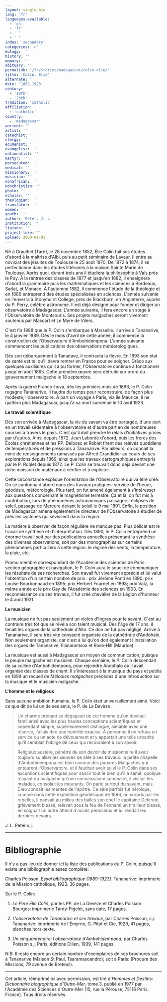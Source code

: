 ```yaml
---
layout: single-bio
lang: 'fr'
languages-available:
  - 'en'
  - 'fr'
  - ' '
  - ' '
index: 'secondary'
categories: 'c'
eulogy: ''
history: ''
memory: ''
obituary: ''
permalink: '/fr/stories/madagascar/colin-elie/'
title: 'Colin, Élie'
alternate: ''
date: '1852-1923'
century:
  - '19th'
  - '20th'
tradition: 'catholic'
affiliation:
  - 'catholic'
country:
  - 'madagascar'
ancient: ''
artist: ''
catechist: ''
clergy: ''
ecumenist: ''
evangelist: ''
nationalist: ''
martyr: ''
persecuted: ''
medical: ''
missionary: ''
musician: ''
nonafrican: ''
nonchristian: ''
photo: ''
scholar: ''
theologian: ''
translator: ''
women: ''
youth: ''
author: 'Peter, J. L.'
institution: ''
liaison: ''
project-luke: ''
upload: 2000-01-01
---
```



Né à Graulhet (Tarn), le 28 novembre 1852, Élie Colin fait ses études d'abord à la maîtrise d'Albi, puis au petit séminaire de Lavaur. Il entre au noviciat des jésuites de Toulouse le 25 août 1870. De 1872 à 1874, il se perfectionne dans les études littéraires à la maison Sainte Marie de Toulouse. Après quoi, durant trois ans il étudiera la philosophie à Vals près le Puy. À la rentrée des classes de 1877 et jusqu'en 1882, il enseignera d'abord la grammaire puis les mathématiques et les sciences à Bordeaux, Sarlat, et Monaco. À l'automne 1882, il commence l'étude de la théologie et en 1886 entreprend des études spécialisées en sciences. L'année suivante on l'enverra à Stonyhurst College, près de Blackburn, en Angleterre, auprès du P. Perry, célèbre astronome. Il est déjà désigné pour fonder et diriger un observatoire à Madagascar. L'année suivante, il fera encore un stage à l'Observatoire de Montsouris. Ses projets malgaches seront vivement soutenus par Mascart et Le Myre de Vilers.

C'est fin 1888 que le P. Colin s'embarque à Marseille. Il arrive à Tananarive, le 4 janvier 1889. Dès le mois d'avril de cette année, il commence la construction de l'Observatoire d'Ambohidempona. L'année suivante commencent les publications des observations météorologiques.

Dès son débarquement à Tamatave, il contracta la fièvre. En 1893 son état de santé est tel qu'il devra rentrer en France pour se soigner. Grâce aux quelques auxiliaires qu'il a pu former, l'Observatoire continue à fonctionner jusqu'en août 1895. Cette première œuvre sera détruite sur ordre du gouvernement malgache le 18 septembre.

Après la guerre Franco-hova, dès les premiers mois de 1896, le P. Colin regagne Tananarive. Il faudra du temps pour reconstruire, de façon plus modeste, l'observatoire. À part un voyage à Paris, via île Maurice, il ne quittera plus Madagascar, jusqu'à sa mort survenue le 10 avril 1923.

**Le travail scientifique**

Dès son arrivée à Madagascar, la vie du savant va être partagée, d'une part en un travail sédentaire à l'observatoire et d'autre part en de nombreuses courses à travers le pays. C'est qu'il doit prendre le relais d'initiatives prises par d'autres. Ainsi depuis 1872, Jean Laborde d'abord, puis les frères des Écoles chrétiennes et les PP. Delbosc et Roblet firent des relevés quotidiens de températures et de pressions à Tananarive. Par ailleurs, on connait la mine de renseignements ramassés par Alfred Grandidier au cours de ses explorations depuis 1869, ainsi que les travaux cartographiques entrepris par le P. Roblet depuis 1872. Le P. Colin se trouvait donc déjà devant une riche moisson de matériaux à vérifier et à exploiter.

Cette circonstance explique l'orientation de l'Observatoire qui va être créé. On se cantonna d'abord dans des travaux pratiques: service de l'heure, géodésie, météorologie. Plus tard, on fut amené également à s'intéresser aux questions concernant le magnétisme terrestre. Çà et là, on fut mis à contribution, lors de phénomènes astronomiques passagers: éclipses de soleil, passage de Mercure devant le soleil le 9 mai 1891. Enfin, la position de Madagascar amena également le directeur de l'Observatoire à étudier de près les cyclones qui sévissent dans la région.

La matière à observer de façon régulière ne manque pas. Plus délicat est le travail de synthèse et d'interprétation. Dès 1890, le P. Colin entreprend un énorme travail soit par des publications annuelles présentant la synthèse des diverses observations, soit par des monographies sur certains phénomènes particuliers à cette région: le régime des vents, la température, la pluie, etc.

Promu membre correspondant de l'Académie des sciences de Paris: section géographie et navigation, le P. Colin aura le souci de communiquer les résultats de ses recherches. Son travail fut vivement apprécié et lui valut l'obtention d'un certain nombre de prix : prix Jérôme Ponti en 1890; prix Louise Bourbonnaud en 1895; prix Herbert Fournet en 1898; prix Valz, la même année et le prix Gay de l'Académie des sciences en 1903. En reconnaissance de ses travaux, il fut créé chevalier de la Légion d'honneur le 4 août 1921.

**Le musicien**

La musique ne fut pas seulement un violon d'Ingres pour le savant. C'est au contraire très tôt que se révéla son talent musical. Dès l'âge de 17 ans, il tenait les orgues de la cathédrale d'Albi. Ce don ne fut pas négligé. Arrivé à Tananarive, il sera très vite consacré organiste de la cathédrale d'Andohalo. Non seulement organiste, car c'est à lui qu'on doit également l'installation des orgues de Tananarive, Fianarantsoa et Rose-Hill (Maurice).

La musique est aussi à Madagascar un moyen de communication, puisque le peuple malgache est musicien. Chaque semaine, le P. Colin descendait de sa colline d'Ambohidempona, pour rejoindre Andohalo où il avait organisé des classes de chant. Il s'intéressait à la musique du pays et publia en 1899 un recueil de *Mélodies malgaches* précédés d'une introduction sur la musique et le musicien malgache.

**L'homme et le religieux**

Sans aucune ambition humaine, le P. Colin était universellement aimé. Voici ce que dit de lui un de ses amis, le P. de La Devèze :

> Un charme prenant se dégageait de cet homme qu'on devinait familiarisé avec les plus hautes conceptions scientifiques et cependant simple, supérieurement distingué, aimable avec une réserve, j'allais dire une humilité exquise. À personne il ne refusa un service ou un acte de dévouement et y apportait une telle urbanité qu'il semblait l'obligé de ceux qui recouraient à son savoir.
> 
> 
> 
> Religieux austère, pénétré de son devoir de missionnaire il avait toujours su allier les œuvres de zèle à ses travaux: la petite chapelle d'Ambohidempona est bien connue des pauvres Malgaches qui entourent l'Observatoire, et il faudrait avoir suivi le P. Colin dans ses excursions scientifiques pour savoir tout le bien qu'il a semé: quoique n'ayant du malgache qu'une connaissance sommaire, il visitait les malades, consolait les mourants. On parle surtout du savant, mais Dieu connaît les mérites de l'apôtre. Ce zèle parfois fut héroïque, comme dans cette expédition géodésique de 1896, où surpris par les rebelles, il pansait au milieu des balles son chef le capitaine Delcroix, grièvement blessé, relevait sous le feu de l'ennemi un tirailleur blessé, en soignait un autre atteint d'accès pernicieux et lui rendait les derniers devoirs.

J. L. Peter s.j.

---

# Bibliographie

Il n'y a pas lieu de donner ici la liste des publications du P. Colin, puisqu'il existe une bibliographie assez complète:

Charles Poisson. *Essai bibliographique (1889-1923)*. Tananarive: imprimerie de la Mission catholique, 1923. 36 pages.

Sur le P. Colin:

1. *Le Père Élie Colin*, par les PP. de La Devèze et Charles Poisson. Bourges: imprimerie Tardy-Pigelet, sans date, 17 pages.

2. *L'observatoire de Tananarive et ses travaux*, par Charles Poisson, s.j. Tananarive: imprimerie de l'Émyrne, G. Pitot et Cie, 1929, 41 pages, planches hors-texte.

3. *Un cinquantenaire: l'observatoire d'Ambohidempona*, par Charles Poisson s.j. Paris, éditions Dillen, 1939, 141 pages.

N.B. Il reste encore un certain nombre d'exemplaires de ces brochures soit à Tananarive (Maison St Paul, Tsaramasoandro); soit à Paris: (Procure des Missions, 79 avenue de Breteuil).

---

Cet article, réimprîmé ici avec permission, est tiré d'*Hommes et Destins: Dictionnaire biographique d'Outre-Mer*, tome 3, publié en 1977 par l'Académie des Sciences d'Outre-Mer (15, rue la Pérouse, 75116 Paris, France). Tous droits réservés.